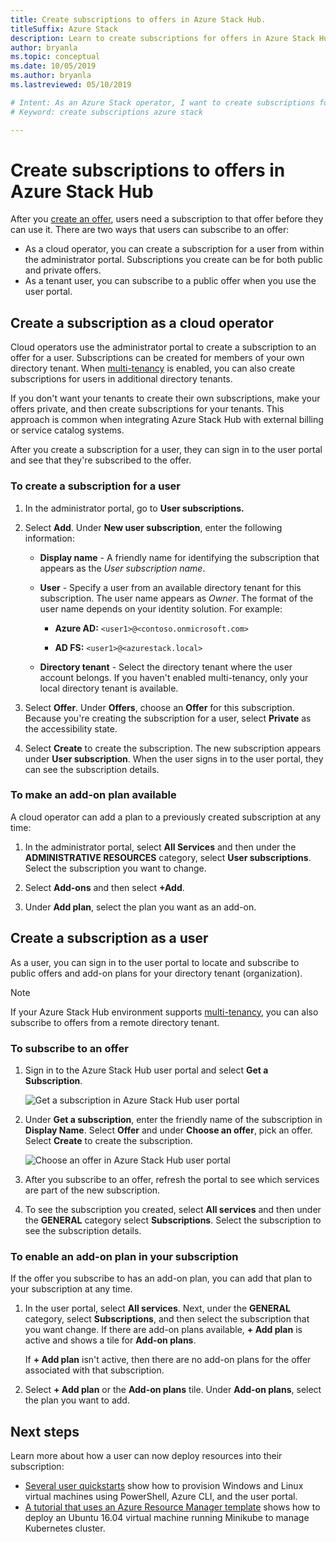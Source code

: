 ```yaml
---
title: Create subscriptions to offers in Azure Stack Hub.
titleSuffix: Azure Stack
description: Learn to create subscriptions for offers in Azure Stack Hub.
author: bryanla
ms.topic: conceptual
ms.date: 10/05/2019
ms.author: bryanla
ms.lastreviewed: 05/10/2019

# Intent: As an Azure Stack operator, I want to create subscriptions for offers in Azure Stack.
# Keyword: create subscriptions azure stack

---
```


# Create subscriptions to offers in Azure Stack Hub

After you [create an offer](azure-stack-create-offer.md), users need a subscription to that offer before they can use it. There are two ways that users can subscribe to an offer:

- As a cloud operator, you can create a subscription for a user from within the administrator portal. Subscriptions you create can be for both public and private offers.
- As a tenant user, you can subscribe to a public offer when you use the user portal.  

## Create a subscription as a cloud operator

Cloud operators use the administrator portal to create a subscription to an offer for a user. Subscriptions can be created for members of your own directory tenant. When [multi-tenancy](azure-stack-enable-multitenancy.md) is enabled, you can also create subscriptions for users in additional directory tenants.

If you don't want your tenants to create their own subscriptions, make your offers private, and then create subscriptions for your tenants. This approach is common when integrating Azure Stack Hub with external billing or service catalog systems.

After you create a subscription for a user, they can sign in to the user portal and see that they're subscribed to the offer.  

### To create a subscription for a user

1. In the administrator portal, go to **User subscriptions.**
2. Select **Add**. Under **New user subscription**, enter the following information:  

   - **Display name** - A friendly name for identifying the subscription that appears as the *User subscription name*.
   - **User** - Specify a user from an available directory tenant for this subscription. The user name appears as *Owner*.  The format of the user name depends on your identity solution. For example:

     - **Azure AD:** `<user1>@<contoso.onmicrosoft.com>`

     - **AD FS:** `<user1>@<azurestack.local>`

   - **Directory tenant** -  Select the directory tenant where the user account belongs. If you haven't enabled multi-tenancy, only your local directory tenant is available.

3. Select **Offer**. Under **Offers**, choose an **Offer** for this subscription. Because you're creating the subscription for a user, select **Private** as the accessibility state.

4. Select **Create** to create the subscription. The new subscription appears under **User subscription**. When the user signs in to the user portal, they can see the subscription details.

### To make an add-on plan available

A cloud operator can add a plan to a previously created subscription at any time:

1. In the administrator portal, select **All Services** and then under the **ADMINISTRATIVE RESOURCES** category, select **User subscriptions**. Select the subscription you want to change.

2. Select **Add-ons**  and then select **+Add**.  

3. Under **Add plan**, select the plan you want as an add-on.

## Create a subscription as a user

As a user, you can sign in to the user portal to locate and subscribe to public offers and add-on plans for your directory tenant (organization).

>[!NOTE]
>If your Azure Stack Hub environment supports [multi-tenancy](azure-stack-enable-multitenancy.md), you can also subscribe to offers from a remote directory tenant.

### To subscribe to an offer

1. Sign in to the Azure Stack Hub user portal and select **Get a Subscription**.

   ![Get a subscription in Azure Stack Hub user portal](media/azure-stack-subscribe-plan-provision-vm/image01.png)
  
2. Under **Get a subscription**, enter the friendly name of the subscription in **Display Name**. Select **Offer** and under **Choose an offer**, pick an offer. Select **Create** to create the subscription.

   ![Choose an offer in Azure Stack Hub user portal](media/azure-stack-subscribe-plan-provision-vm/image02.png)
  
3. After you subscribe to an offer, refresh the portal to see which services are part of the new subscription.

4. To see the subscription you created, select **All services** and then under the **GENERAL** category select **Subscriptions**. Select the subscription to see the subscription details.  

### To enable an add-on plan in your subscription

If the offer you subscribe to has an add-on plan, you can add that plan to your subscription at any time.  

1. In the user portal, select **All services**. Next, under the **GENERAL** category, select **Subscriptions**, and then select the subscription that you want change. If there are add-on plans available, **+ Add plan** is active and shows a tile for **Add-on plans**.

   If **+ Add plan** isn't active, then there are no add-on plans for the offer associated with that subscription.

1. Select **+ Add plan** or the **Add-on plans** tile. Under **Add-on plans**, select the plan you want to add.

## Next steps

Learn more about how a user can now deploy resources into their subscription:

- [Several user quickstarts](../user/azure-stack-quick-windows-portal.md) show how to provision Windows and Linux virtual machines using PowerShell, Azure CLI, and the user portal.
- [A tutorial that uses an Azure Resource Manager template](../user/azure-stack-create-vm-template.md) shows how to deploy an Ubuntu 16.04 virtual machine running Minikube to manage Kubernetes cluster.
